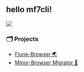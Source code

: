 <!-- ## Stats
![github-chart](https://github-chart.vercel.app/api?user=Mf-3d)

![mf7cli's github stats](https://github-readme-stats.vercel.app/api?username=Mf-3d&hide=issues)



[😟😟.tk](https://xn--928ha.tk/) -->
## hello mf7cli!
![](https://user-images.githubusercontent.com/84224913/174292244-fccbc2e8-cefd-43f8-8dfa-cd91cda480fd.png)

### 🗂️ Projects
- [Flune-Browser 🌏](https://github.com/mf-3d/flune-browser)
- [Minor-Browser Migrator 🛫](https://github.com/mf-3d/minor-browser-migrator)
